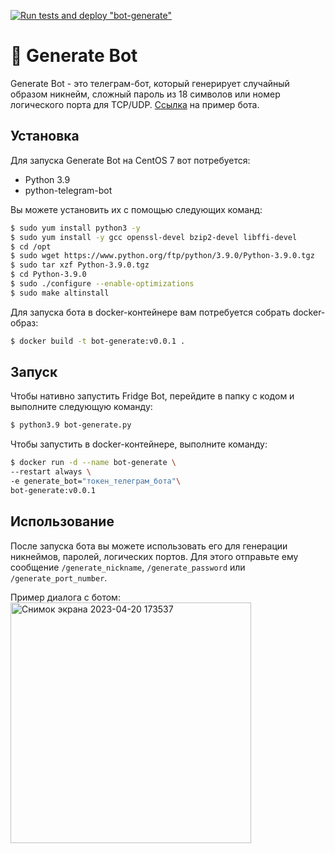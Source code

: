 [![Run tests and deploy "bot-generate"](https://github.com/Gakhramanzode/bots-telegram/actions/workflows/bot-generate.yml/badge.svg)](https://github.com/Gakhramanzode/bots-telegram/actions/workflows/bot-generate.yml)
# :twisted_rightwards_arrows: Generate Bot

Generate Bot - это телеграм-бот, который генерирует случайный образом никнейм, сложный пароль из 18 символов или номер логического порта для TCP/UDP. [Ссылка](https://t.me/generate_asker_bot) на пример бота.

## Установка

Для запуска Generate Bot на CentOS 7 вот потребуется:

- Python 3.9
- python-telegram-bot

Вы можете установить их с помощью следующих команд:
```bash
$ sudo yum install python3 -y
$ sudo yum install -y gcc openssl-devel bzip2-devel libffi-devel
$ cd /opt
$ sudo wget https://www.python.org/ftp/python/3.9.0/Python-3.9.0.tgz
$ sudo tar xzf Python-3.9.0.tgz
$ cd Python-3.9.0
$ sudo ./configure --enable-optimizations
$ sudo make altinstall
```

Для запуска бота в docker-контейнере вам потребуется собрать docker-образ:
```bash
$ docker build -t bot-generate:v0.0.1 .
```

## Запуск

Чтобы нативно запустить Fridge Bot, перейдите в папку с кодом и выполните следующую команду:

```bash
$ python3.9 bot-generate.py
```

Чтобы запустить в docker-контейнере, выполните команду:
```bash
$ docker run -d --name bot-generate \
--restart always \
-e generate_bot="токен_телеграм_бота"\
bot-generate:v0.0.1
```
## Использование

После запуска бота вы можете использовать его для генерации никнеймов, паролей, логических портов. Для этого отправьте ему сообщение `/generate_nickname`, `/generate_password` или `/generate_port_number`. 

Пример диалога с ботом:
<img width="385" alt="Снимок экрана 2023-04-20 173537" src="https://user-images.githubusercontent.com/62985982/233399773-1260186a-201a-4ff0-9da8-755d6f120a28.png">
